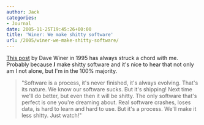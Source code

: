 ```yaml
---
author: Jack
categories:
- Journal
date: 2005-11-25T19:45:26+00:00
title: 'Winer: We make shitty software'
url: /2005/winer-we-make-shitty-software/
---
```


[This post][1] by Dave Winer in 1995 has always struck a chord with me. Probably because _**I**_ make shitty software and it's nice to hear that not only am I not alone, but I'm in the 100% majority.

> 
> 
> "Software is a process, it's never finished, it's always evolving. That's its nature. We know our software sucks. But it's shipping! Next time we'll do better, but even then it will be shitty. The only software that's perfect is one you're dreaming about. Real software crashes, loses data, is hard to learn and hard to use. But it's a process. We'll make it less shitty. Just watch!"

  
>

 [1]: http://web.archive.org/web/20100113041706/http://davenet.scripting.com/1995/09/03/wemakeshittysoftware